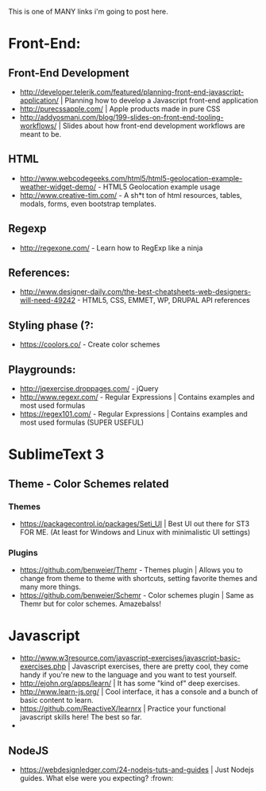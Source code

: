 This is one of MANY links i'm going to post here.

# Front-End:

## Front-End Development
* http://developer.telerik.com/featured/planning-front-end-javascript-application/ | Planning how to develop a Javascript front-end application
* http://purecssapple.com/ | Apple products made in pure CSS
* http://addyosmani.com/blog/199-slides-on-front-end-tooling-workflows/ | Slides about how front-end development workflows are meant to be.

## HTML
* http://www.webcodegeeks.com/html5/html5-geolocation-example-weather-widget-demo/ - HTML5 Geolocation example usage
* http://www.creative-tim.com/ - A sh*t ton of html resources, tables, modals, forms, even bootstrap templates.

## Regexp
* http://regexone.com/ - Learn how to RegExp like a ninja

## References:
* http://www.designer-daily.com/the-best-cheatsheets-web-designers-will-need-49242 - HTML5, CSS, EMMET, WP, DRUPAL API references

## Styling phase (?:
* https://coolors.co/ - Create color schemes

## Playgrounds:
* http://jqexercise.droppages.com/ - jQuery
* http://www.regexr.com/ - Regular Expressions | Contains examples and most used formulas
* https://regex101.com/ - Regular Expressions | Contains examples and most used formulas (SUPER USEFUL)

# SublimeText 3

## Theme - Color Schemes related
### Themes
* https://packagecontrol.io/packages/Seti_UI | Best UI out there for ST3 FOR ME. (At least for Windows and Linux with minimalistic UI settings)

### Plugins
* https://github.com/benweier/Themr - Themes plugin | Allows you to change from theme to theme with shortcuts, setting favorite themes and many more things.
* https://github.com/benweier/Schemr - Color schemes plugin | Same as Themr but for color schemes. Amazebalss!
 
# Javascript
* http://www.w3resource.com/javascript-exercises/javascript-basic-exercises.php | Javascript exercises, there are pretty cool, they come handy if you're new to the language and you want to test yourself.
* http://ejohn.org/apps/learn/ | It has some "kind of" deep exercises.
* http://www.learn-js.org/ | Cool interface, it has a console and a bunch of basic content to learn.
* https://github.com/ReactiveX/learnrx | Practice your functional javascript skills here! The best so far.
* 

## NodeJS
* https://webdesignledger.com/24-nodejs-tuts-and-guides | Just Nodejs guides. What else were you expecting? :frown:
